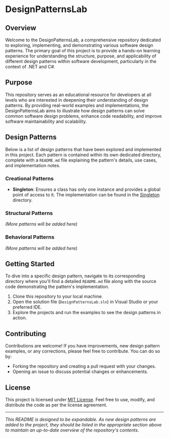 ﻿# DesignPatternsLab

## Overview

Welcome to the DesignPatternsLab, a comprehensive repository dedicated to exploring, implementing, and demonstrating various software design patterns. The primary goal of this project is to provide a hands-on learning experience for understanding the structure, purpose, and applicability of different design patterns within software development, particularly in the context of .NET and C#.

## Purpose

This repository serves as an educational resource for developers at all levels who are interested in deepening their understanding of design patterns. By providing real-world examples and implementations, the DesignPatternsLab aims to illustrate how design patterns can solve common software design problems, enhance code readability, and improve software maintainability and scalability.

## Design Patterns

Below is a list of design patterns that have been explored and implemented in this project. Each pattern is contained within its own dedicated directory, complete with a `README.md` file explaining the pattern's details, use cases, and implementation notes.

### Creational Patterns

- **Singleton**: Ensures a class has only one instance and provides a global point of access to it. The implementation can be found in the [Singleton](.DesignPatternsLibrary/Singleton) directory.

### Structural Patterns

_(More patterns will be added here)_

### Behavioral Patterns

_(More patterns will be added here)_

## Getting Started

To dive into a specific design pattern, navigate to its corresponding directory where you'll find a detailed `README.md` file along with the source code demonstrating the pattern's implementation.

1. Clone this repository to your local machine.
2. Open the solution file (`DesignPatternsLab.sln`) in Visual Studio or your preferred IDE.
3. Explore the projects and run the examples to see the design patterns in action.

## Contributing

Contributions are welcome! If you have improvements, new design pattern examples, or any corrections, please feel free to contribute. You can do so by:

- Forking the repository and creating a pull request with your changes.
- Opening an issue to discuss potential changes or enhancements.

## License

This project is licensed under [MIT License](./LICENSE). Feel free to use, modify, and distribute the code as per the license agreement.

---

_This README is designed to be expandable. As new design patterns are added to the project, they should be listed in the appropriate section above to maintain an up-to-date overview of the repository's contents._
